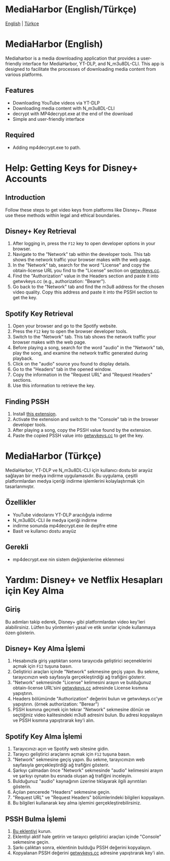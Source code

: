 # MediaHarbor (English/Türkçe)

[English](#mediaharbor-english) | 
[Türkçe](#mediaharbor-türkçe)


# MediaHarbor (English)
Mediaharbor is a media downloading application that provides a user-friendly interface for MediaHarbor, YT-DLP, and N_m3u8DL-CLI. This app is designed to facilitate the processes of downloading media content from various platforms.

## Features

- Downloading YouTube videos via YT-DLP
- Downloading media content with N_m3u8DL-CLI
- decrypt with MP4decrypt.exe at the end of the download
- Simple and user-friendly interface

## Required
- Adding mp4decrypt.exe to path.


# Help: Getting Keys for Disney+ Accounts

## Introduction

Follow these steps to get video keys from platforms like Disney+. Please use these methods within legal and ethical boundaries.

## Disney+ Key Retrieval

1. After logging in, press the `F12` key to open developer options in your browser.
2. Navigate to the "Network" tab within the developer tools. This tab shows the network traffic your browser makes with the web page.
3. In the "Network" tab, search for the word "License" and copy the obtain-license URL you find to the "License" section on [getwvkeys.cc](https://getwvkeys.cc).
4. Find the "Authorization" value in the Headers section and paste it into getwvkeys.cc (e.g., authorization: "Bearer").
5. Go back to the "Network" tab and find the m3u8 address for the chosen video quality. Copy this address and paste it into the PSSH section to get the key.

## Spotify Key Retrieval

1. Open your browser and go to the Spotify website.
2. Press the `F12` key to open the browser developer tools.
3. Switch to the "Network" tab. This tab shows the network traffic your browser makes with the web page.
4. Before playing a song, search for the word "audio" in the "Network" tab, play the song, and examine the network traffic generated during playback.
5. Click on the "audio" source you found to display details.
6. Go to the "Headers" tab in the opened window.
7. Copy the information in the "Request URL" and "Request Headers" sections.
8. Use this information to retrieve the key.

## Finding PSSH

1. Install [this extension](https://greasyfork.org/en/scripts/373903-eme-logger).
2. Activate the extension and switch to the "Console" tab in the browser developer tools.
3. After playing a song, copy the PSSH value found by the extension.
4. Paste the copied PSSH value into [getwvkeys.cc](https://getwvkeys.cc) to get the key.


# MediaHarbor (Türkçe)
MediaHarbor, YT-DLP ve N_m3u8DL-CLI için kullanıcı dostu bir arayüz sağlayan bir medya indirme uygulamasıdır. Bu uygulama, çeşitli platformlardan medya içeriği indirme işlemlerini kolaylaştırmak için tasarlanmıştır.

## Özellikler

- YouTube videolarını YT-DLP aracılığıyla indirme
- N_m3u8DL-CLI ile medya içeriği indirme
- indirme sonunda mp4decrypt.exe ile deşifre etme
- Basit ve kullanıcı dostu arayüz

## Gerekli
- mp4decrypt.exe nin sistem değişkenlerine eklenmesi

# Yardım: Disney+ ve Netflix Hesapları için Key Alma

## Giriş

Bu adımları takip ederek, Disney+ gibi platformlardan video key'leri alabilirsiniz. Lütfen bu yöntemleri yasal ve etik sınırlar içinde kullanmaya özen gösterin.

## Disney+ Key Alma İşlemi

1. Hesabınızla giriş yaptıktan sonra tarayıcıda geliştirici seçeneklerini açmak için `F12` tuşuna basın.
2. Geliştirici araçları içinde "Network" sekmesine geçiş yapın. Bu sekme, tarayıcınızın web sayfasıyla gerçekleştirdiği ağ trafiğini gösterir.
3. "Network" sekmesinde "License" kelimesini arayın ve bulduğunuz obtain-license URL'sini [getwvkeys.cc](https://getwvkeys.cc) adresinde License kısmına yapıştırın.
4. Headers bölümünde "Authorization" değerini bulun ve getwvkeys.cc'ye yapıştırın. (örnek authorization: "Berear")
5. PSSH kısmına geçmek için tekrar "Network" sekmesine dönün ve seçtiğiniz video kalitesindeki m3u8 adresini bulun. Bu adresi kopyalayın ve PSSH kısmına yapıştırarak key'i alın.


## Spotify Key Alma İşlemi

1. Tarayıcınızı açın ve Spotify web sitesine gidin.
2. Tarayıcı geliştirici araçlarını açmak için `F12` tuşuna basın.
3. "Network" sekmesine geçiş yapın. Bu sekme, tarayıcınızın web sayfasıyla gerçekleştirdiği ağ trafiğini gösterir.
4. Şarkıyı çalmadan önce "Network" sekmesinde "audio" kelimesini arayın ve şarkıyı oynatın bu esnada oluşan ağ trafiğini inceleyin.
5. Bulduğunuz "audio" kaynağının üzerine tıklayarak ilgili ayrıntıları gösterin.
6. Açılan pencerede "Headers" sekmesine geçin.
7. "Request URL" ve "Request Headers" bölümlerindeki bilgileri kopyalayın.
8. Bu bilgileri kullanarak key alma işlemini gerçekleştirebilirsiniz.

## PSSH Bulma İşlemi

1. [Bu eklentiyi](https://greasyfork.org/en/scripts/373903-eme-logger) kurun.
2. Eklentiyi aktif hale getirin ve tarayıcı geliştirici araçları içinde "Console" sekmesine geçin.
3. Şarkı çalıktan sonra, eklentinin bulduğu PSSH değerini kopyalayın.
4. Kopyalanan PSSH değerini [getwvkeys.cc](https://getwvkeys.cc) adresine yapıştırarak key'i alın.

